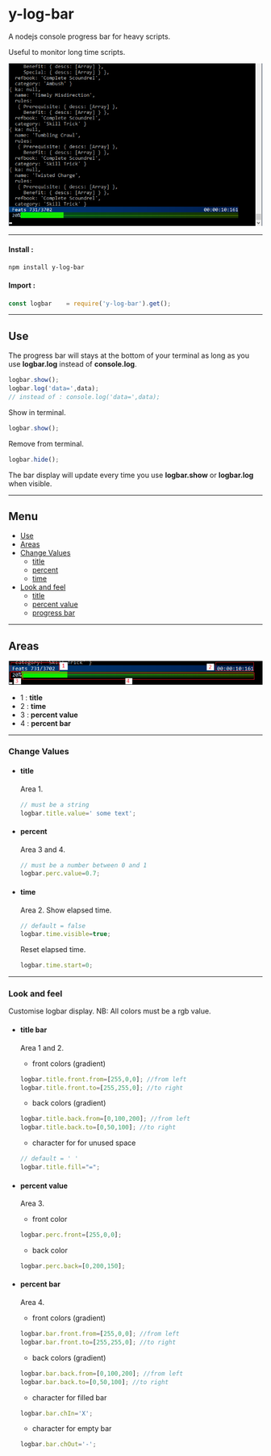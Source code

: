 # y-log-bar
A nodejs console progress bar for heavy scripts.

Useful to monitor long time scripts.

![log exemple](./rm-img/log-exemple.png)

<hr/>

#### Install :

```
npm install y-log-bar
```

#### Import :

```javascript
const logbar	= require('y-log-bar').get();
```

<hr/>

## <a name="_use"></a> Use

The progress bar will stays at the bottom of your terminal as long as you use **logbar.log** instead of **console.log**.
```javascript
logbar.show();
logbar.log('data=',data);
// instead of : console.log('data=',data);
```
Show in terminal.
```javascript
logbar.show();
```
Remove from terminal.
```javascript
logbar.hide();
```


The bar display will update every time you use **logbar.show** or **logbar.log** when visible.

<hr/>

## <a name="tg_menu"></a> Menu

+ [Use](#_use)
+ [Areas](#_areas)
+ [Change Values](#_change)
	+ [title](#_change_title)
	+ [percent](#_change_percent)
	+ [time](#_change_time)
+ [Look and feel](#_lkfeel)
	+ [title](#_lkfeel_title)
	+ [percent value](#_lkfeel_percval)
	+ [progress bar](#_lkfeel_percbar)

<hr/>

## <a name="_areas"></a> Areas
![log exemple](./rm-img/log-desc.png)
+ 1 : **title**
+ 2 : **time**
+ 3 : **percent value**
+ 4 : **percent bar**

<hr/>

### <a name="_change"></a> Change Values

+ #### <a name="_change_title"></a> title
	Area 1.
	```javascript
	// must be a string
	logbar.title.value=' some text';
	```

+ #### <a name="_change_percent"></a>percent
	Area 3 and 4.
	```javascript
	// must be a number between 0 and 1
	logbar.perc.value=0.7;
	```

+ #### <a name="_change_time"></a>time
	Area 2. Show elapsed time.
	```javascript
	// default = false
	logbar.time.visible=true;
	```
	Reset elapsed time.
	```javascript
	logbar.time.start=0;
	```

<hr/>

### <a name="_lkfeel"></a> Look and feel

Customise logbar display. NB: All colors must be a rgb value.

+ #### <a name="_lkfeel_title"></a> title bar
	Area 1 and 2.
	+ front colors (gradient)
	```javascript
	logbar.title.front.from=[255,0,0]; //from left
	logbar.title.front.to=[255,255,0]; //to right
	```
	+ back colors (gradient)
	```javascript
	logbar.title.back.from=[0,100,200]; //from left
	logbar.title.back.to=[0,50,100]; //to right
	```
	+ character for for unused space
	```javascript
	// default = ' '
	logbar.title.fill="=";
	```


+ #### <a name="_lkfeel_percval"></a> percent value
	Area 3.
	+ front color
	```javascript
	logbar.perc.front=[255,0,0];
	```
	+ back color
	```javascript
	logbar.perc.back=[0,200,150];
	```

+ #### <a name="_lkfeel_percbar"></a> percent bar
	Area 4.
	+ front colors (gradient)
	```javascript
	logbar.bar.front.from=[255,0,0]; //from left
	logbar.bar.front.to=[255,255,0]; //to right
	```
	+ back colors (gradient)
	```javascript
	logbar.bar.back.from=[0,100,200]; //from left
	logbar.bar.back.to=[0,50,100]; //to right
	```
	+ character for filled bar
	```javascript
	logbar.bar.chIn='X';
	```
	+ character for empty bar
	```javascript
	logbar.bar.chOut='-';
	```
